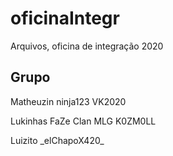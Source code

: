 # oficinaIntegr
Arquivos, oficina de integração 2020 

## Grupo
<p>Matheuzin ninja123 VK2020</p>
<p>Lukinhas FaZe Clan MLG K0ZM0LL</p>
<p>Luizito _elChapoX420_</p>